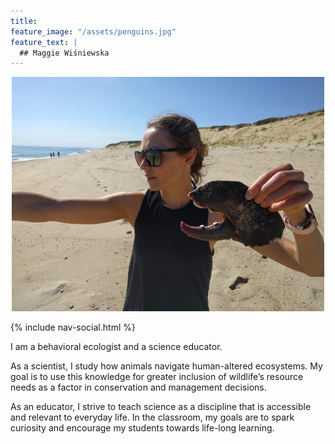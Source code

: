 ```yaml
---
title:  
feature_image: "/assets/penguins.jpg"
feature_text: |
  ## Maggie Wiśniewska 
---
```

<p align="center">
  <img src="/assets/lobster.png" alt="drawing" width="500"/>

{% include nav-social.html %}
  
<p align="left">
I am a behavioral ecologist and a science educator.

As a scientist, I study how animals navigate human-altered ecosystems. My goal is to use this knowledge for greater inclusion of wildlife’s resource needs as a factor in conservation and management decisions. 

As an educator, I strive to teach science as a discipline that is accessible and relevant to everyday life. In the classroom, my goals are to spark curiosity and encourage my students towards life-long learning.

